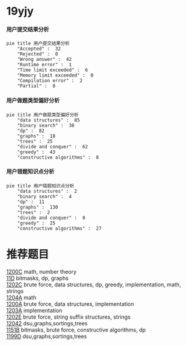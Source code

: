 # 19yjy

<!-- tabs:start -->



#### **用户提交结果分析**

```mermaid
pie title 用户提交结果分析
    "Accepted" :  32
    "Rejected" :  0
    "Wrong answer" :  42
    "Runtime error" :  1
    "Time limit exceeded" :  6
    "Memory limit exceeded" :  0
    "Compilation error" :  2
    "Partial" :  0
```

#### **用户做题类型偏好分析**

```mermaid
pie title 用户做题类型偏好分析
    "data structures" :  85
    "binary search" :  38
    "dp" :  82
    "graphs" :  18
    "trees" :  25
    "divide and conquer" :  62
    "greedy" :  43
    "constructive algorithms" :  8
```
#### **用户错题知识点分析**

```mermaid
pie title 用户错题知识点分析
    "data structures" :  2
    "binary search" :  4
    "dp" :  11
    "graphs" :  130
    "trees" :  2
    "divide and conquer" :  0
    "greedy" :  25
    "constructive algorithms" :  27
```



<!-- tabs:end -->
# 推荐题目
[1200C](https://codeforces.com/contest/1200/problem/C)		math,
                        number theory		  
[11D](https://codeforces.com/contest/11/problem/D)		bitmasks,
                        dp,
                        graphs		  
[1202C](https://codeforces.com/contest/1202/problem/C)		brute force,
                        data structures,
                        dp,
                        greedy,
                        implementation,
                        math,
                        strings		  
[1204A](https://codeforces.com/contest/1204/problem/A)		math		  
[1200A](https://codeforces.com/contest/1200/problem/A)		brute force,
                        data structures,
                        implementation		  
[1203A](https://codeforces.com/contest/1203/problem/A)		implementation		  
[1202E](https://codeforces.com/contest/1202/problem/E)		brute force,
                        string suffix structures,
                        strings		  
[12042](https://codeforces.com/contest/1204/problem/2)		dsu,graphs,sortings,trees		  
[1151B](https://codeforces.com/contest/1151/problem/B)		bitmasks,
                        brute force,
                        constructive algorithms,
                        dp		  
[1199D](https://codeforces.com/contest/1199/problem/D)		dsu,graphs,sortings,trees		  
